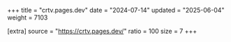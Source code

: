 +++
title = "crtv.pages.dev"
date = "2024-07-14"
updated = "2025-06-04"
weight = 7103

[extra]
source = "https://crtv.pages.dev/"
ratio = 100
size = 7
+++
